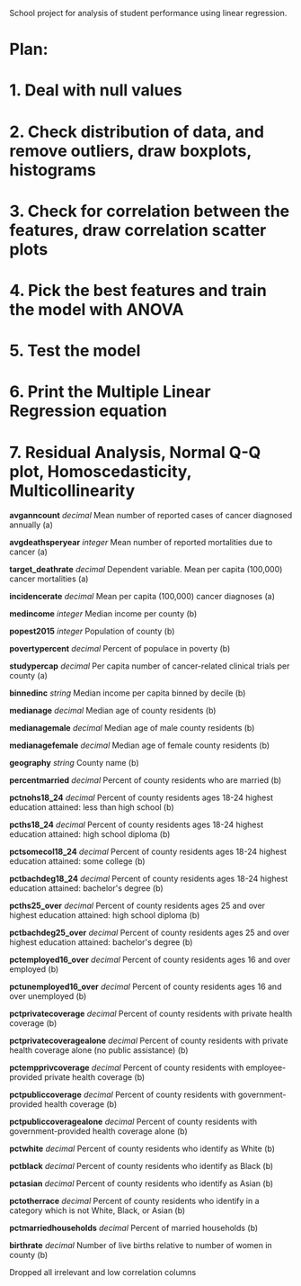 School project for analysis of student performance using linear regression.

# Plan:
# 1. Deal with null values
# 2. Check distribution of data, and remove outliers, draw boxplots, histograms
# 3. Check for correlation between the features, draw correlation scatter plots
# 4. Pick the best features and train the model with ANOVA
# 5. Test the model
# 6. Print the Multiple Linear Regression equation
# 7. Residual Analysis, Normal Q-Q plot, Homoscedasticity, Multicollinearity

**avganncount**     _decimal_       Mean number of reported cases of cancer diagnosed annually (a)

**avgdeathsperyear**     _integer_       Mean number of reported mortalities due to cancer (a)

**target_deathrate**     _decimal_       Dependent variable. Mean per capita (100,000) cancer mortalities (a)

**incidencerate**     _decimal_       Mean per capita (100,000) cancer diagnoses (a)

**medincome**     _integer_       Median income per county (b)

**popest2015**     _integer_       Population of county (b)

**povertypercent**     _decimal_       Percent of populace in poverty (b)

**studypercap**     _decimal_       Per capita number of cancer-related clinical trials per county (a)

**binnedinc**     _string_       Median income per capita binned by decile (b)

**medianage**     _decimal_       Median age of county residents (b)

**medianagemale**     _decimal_       Median age of male county residents (b)

**medianagefemale**     _decimal_       Median age of female county residents (b)

**geography**     _string_       County name (b)

**percentmarried**     _decimal_       Percent of county residents who are married (b)

**pctnohs18_24**     _decimal_       Percent of county residents ages 18-24 highest education attained: less than high school (b)

**pcths18_24**     _decimal_       Percent of county residents ages 18-24 highest education attained: high school diploma (b)

**pctsomecol18_24**     _decimal_       Percent of county residents ages 18-24 highest education attained: some college (b)

**pctbachdeg18_24**     _decimal_       Percent of county residents ages 18-24 highest education attained: bachelor's degree (b)

**pcths25_over**     _decimal_       Percent of county residents ages 25 and over highest education attained: high school diploma (b)

**pctbachdeg25_over**     _decimal_       Percent of county residents ages 25 and over highest education attained: bachelor's degree (b)

**pctemployed16_over**     _decimal_       Percent of county residents ages 16 and over employed (b)

**pctunemployed16_over**     _decimal_       Percent of county residents ages 16 and over unemployed (b)

**pctprivatecoverage**     _decimal_       Percent of county residents with private health coverage (b)

**pctprivatecoveragealone**     _decimal_       Percent of county residents with private health coverage alone (no public assistance) (b)

**pctempprivcoverage**     _decimal_       Percent of county residents with employee-provided private health coverage (b)

**pctpubliccoverage**     _decimal_       Percent of county residents with government-provided health coverage (b)

**pctpubliccoveragealone**     _decimal_       Percent of county residents with government-provided health coverage alone (b)

**pctwhite**     _decimal_       Percent of county residents who identify as White (b)

**pctblack**     _decimal_       Percent of county residents who identify as Black (b)

**pctasian**     _decimal_       Percent of county residents who identify as Asian (b)

**pctotherrace**     _decimal_       Percent of county residents who identify in a category which is not White, Black, or Asian (b)

**pctmarriedhouseholds**     _decimal_       Percent of married households (b)

**birthrate**     _decimal_       Number of live births relative to number of women in county (b)


Dropped all irrelevant and low correlation columns
